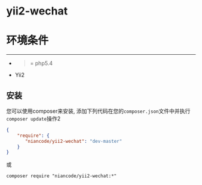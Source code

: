 yii2-wechat
===============


环境条件
=====
------------
- >= php5.4
- Yii2

安装
------------

您可以使用composer来安装, 添加下列代码在您的``composer.json``文件中并执行``composer update``操作2

```json
{
    "require": {
       "niancode/yii2-wechat": "dev-master"
    }
}
```

或

```
composer require "niancode/yii2-wechat:*"